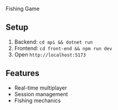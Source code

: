  Fishing Game

## Setup
1. Backend: `cd api && dotnet run`
2. Frontend: `cd front-end && npm run dev`  
3. Open `http://localhost:5173`

## Features
- Real-time multiplayer
- Session management
- Fishing mechanics